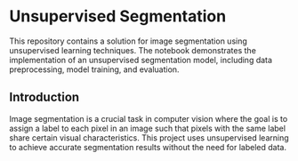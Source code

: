 # Unsupervised Segmentation

This repository contains a solution for image segmentation using unsupervised learning techniques. The notebook demonstrates the implementation of an unsupervised segmentation model, including data preprocessing, model training, and evaluation.

## Introduction

Image segmentation is a crucial task in computer vision where the goal is to assign a label to each pixel in an image such that pixels with the same label share certain visual characteristics. This project uses unsupervised learning to achieve accurate segmentation results without the need for labeled data.
